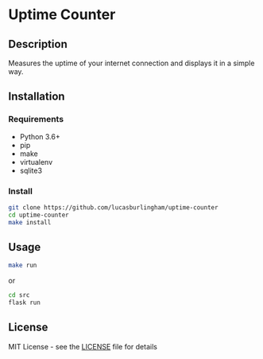 # Uptime Counter

## Description

Measures the uptime of your internet connection and displays it in a simple way.

## Installation

### Requirements

- Python 3.6+
- pip
- make
- virtualenv
- sqlite3

### Install

```bash
git clone https://github.com/lucasburlingham/uptime-counter
cd uptime-counter
make install
```

## Usage

```bash
make run
```

or 

```bash
cd src
flask run
```

## License

MIT License - see the [LICENSE](LICENSE.md) file for details
